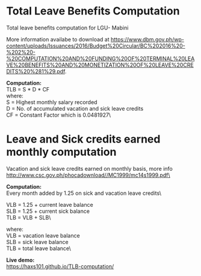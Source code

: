 # Total Leave Benefits Computation
Total leave benefits computation for LGU- Mabini

More information availabe to download at https://www.dbm.gov.ph/wp-content/uploads/Issuances/2016/Budget%20Circular/BC%202016%20-%202%20-%20COMPUTATION%20AND%20FUNDING%20OF%20TERMINAL%20LEAVE%20BENEFITS%20AND%20MONETIZATION%20OF%20LEAVE%20CREDITS%20%281%29.pdf.

**Computation:**\
TLB = S * D * CF\
where:\
S = Highest monthly salary recorded\
D = No. of accumulated vacation and sick leave credits\
CF = Constant Factor which is 0.0481927\

# Leave and Sick credits earned monthly computation
Vacation and sick leave credits earned on monthly basis, more info http://www.csc.gov.ph/phocadownload//MC1999/mc14s1999.pdf\

**Computation:**\
Every month added by 1.25 on sick and vacation leave credits\

VLB = 1.25 + current leave balance\
SLB = 1.25 + current sick balance\
TLB = VLB + SLB\

where:\
VLB = vacation leave balance\
SLB = sick leave balance\
TLB = total leave balance\

**Live demo:**\
https://haxs101.github.io/TLB-computation/

